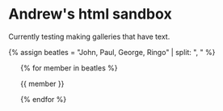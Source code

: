 # Andrew's html sandbox

Currently testing making galleries that have text.

{% assign beatles = "John, Paul, George, Ringo" | split: ", " %}

<ul class="gallery">
{% for member in beatles %}
  <p>{{ member }}</p>
{% endfor %}
</ul>
